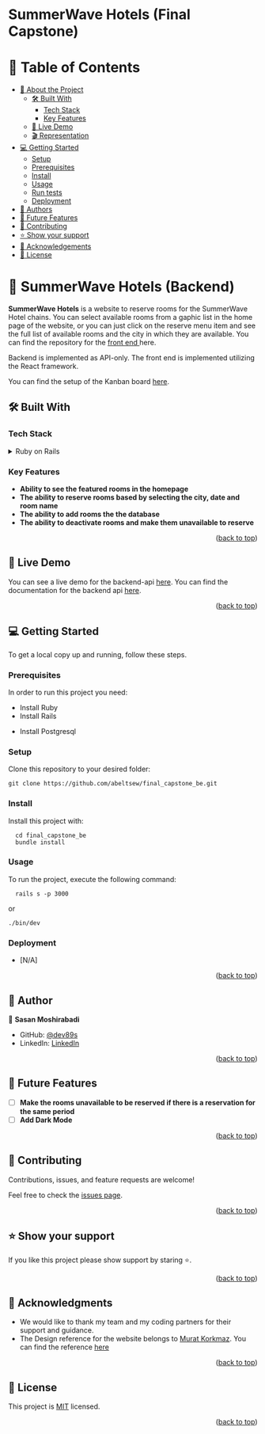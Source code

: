 # SummerWave Hotels (Final Capstone)
<a id="readme-top"></a>

# 📗 Table of Contents

- [📖 About the Project](#about-project)
  - [🛠 Built With](#built-with)
    - [Tech Stack](#tech-stack)
    - [Key Features](#key-features)
  - [🚀 Live Demo](#live-demo)
  - [🎬 Representation](#representation)
- [💻 Getting Started](#getting-started)
  - [Setup](#setup)
  - [Prerequisites](#prerequisites)
  - [Install](#install)
  - [Usage](#usage)
  - [Run tests](#run-tests)
  - [Deployment](#triangular_flag_on_post-deployment)
- [👥 Authors](#authors)
- [🔭 Future Features](#future-features)
- [🤝 Contributing](#contributing)
- [⭐️ Show your support](#support)
- [🙏 Acknowledgements](#acknowledgements)
- [📝 License](#license)

<!-- PROJECT DESCRIPTION -->

# 📖 SummerWave Hotels (Backend) <a id="about-project"></a>

**SummerWave Hotels** is a website to reserve rooms for the SummerWave Hotel chains. You can select available rooms from a gaphic list in the home page of the website, or you can just click on the reserve menu item and see the full list of available rooms and the city in which they are available. You can find the repository for the [front end ](https://github.com/dev89s/final-capstone-front-end)here.

Backend is implemented as API-only. The front end is implemented utilizing the React framework.

You can find the setup of the Kanban board [here](https://github.com/abeltsew/final_capstone_be/issues/13).
## 🛠 Built With <a id="built-with"></a>

### Tech Stack <a id="tech-stack"></a>

<details>
  <summary>Ruby on Rails</summary>
  <ul>
    <li><a>https://rubyonrails.org/</a></li>
    <!-- <li><a>https://rubyonrails.org/</a></li> -->
  </ul>
</details>

<!-- Features -->

### Key Features <a id="key-features"></a>

- **Ability to see the featured rooms in the homepage**
- **The ability to reserve rooms based by selecting the city, date and room name**
- **The ability to add rooms the the database**
- **The ability to deactivate rooms and make them unavailable to reserve**

<p align="right">(<a href="#readme-top">back to top</a>)</p>

## 🚀 Live Demo <a id="live-demo"></a>

You can see a live demo for the backend-api [here](https://summerwave.onrender.com/).
You can find the documentation for the backend api [here](https://summerwave.onrender.com/api-docs/).

<p align="right">(<a href="#readme-top">back to top</a>)</p>

<!-- ## 🎬 Representaition <a id="representation"></a> -->

<!-- not added -->

<!-- <p align="right">(<a href="#readme-top">back to top</a>)</p> -->

<!-- GETTING STARTED -->

## 💻 Getting Started <a id="getting-started"></a>

To get a local copy up and running, follow these steps.

### Prerequisites

In order to run this project you need:

- Install Ruby
- Install Rails
<!-- - Install Rspec -->
- Install Postgresql
<!-- - Install React -->

### Setup

Clone this repository to your desired folder:

```
git clone https://github.com/abeltsew/final_capstone_be.git
```

### Install

Install this project with:

```
  cd final_capstone_be
  bundle install
```

### Usage

To run the project, execute the following command:

```
  rails s -p 3000
```
or

```
./bin/dev
```


### Deployment <a id="triangular_flag_on_post-deployment"></a>

  - [N/A]

<p align="right">(<a href="#readme-top">back to top</a>)</p>

<!-- AUTHORS -->

## 👥 Author <a id="authors"></a>

👤 **Sasan Moshirabadi**

- GitHub: [@dev89s](https://github.com/dev89s)
- LinkedIn: [LinkedIn](https://linkedin.com/in/sasan-moshirabadi)

<p align="right">(<a href="#readme-top">back to top</a>)</p>

<!-- FUTURE FEATURES -->

## 🔭 Future Features <a id="future-features"></a>

- [ ] **Make the rooms unavailable to be reserved if there is a reservation for the same period**
- [ ] **Add Dark Mode**

<p align="right">(<a href="#readme-top">back to top</a>)</p>

<!-- CONTRIBUTING -->

## 🤝 Contributing <a id="contributing"></a>

Contributions, issues, and feature requests are welcome!

Feel free to check the [issues page](https://github.com/abeltsew/final_capstone_be/issues).

<p align="right">(<a href="#readme-top">back to top</a>)</p>

<!-- SUPPORT -->

## ⭐️ Show your support <a id="support"></a>

If you like this project please show support by staring ⭐️.

<p align="right">(<a href="#readme-top">back to top</a>)</p>

<!-- ACKNOWLEDGEMENTS -->

## 🙏 Acknowledgments <a id="acknowledgements"></a>

* We would like to thank my team and my coding partners for their support and guidance.
* The Design reference for the website belongs to [Murat Korkmaz](https://www.behance.net/muratk). You can find the reference [here](https://www.behance.net/gallery/26425031/Vespa-Responsive-Redesign)

<p align="right">(<a href="#readme-top">back to top</a>)</p>

<!-- LICENSE -->

## 📝 License <a id="license"></a>

This project is [MIT](./LICENSE) licensed.

<p align="right">(<a href="#readme-top">back to top</a>)</p>

